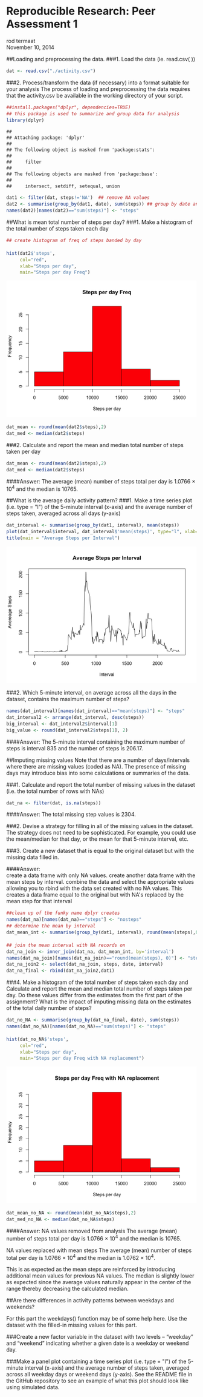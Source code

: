# Reproducible Research: Peer Assessment 1
rod termaat  
November 10, 2014  

##Loading and preprocessing the data.
###1. Load the data (ie. read.csv( ))

```r
dat <- read.csv("./activity.csv")
```


###2. Process/transform the data (if necessary) into a format suitable for your analysis
The process of loading and preprocessing the data requires that the activity.csv 
be available in the working directory of your script.


```r
##install.packages("dplyr", dependencies=TRUE)
## this package is used to summarize and group data for analysis
library(dplyr)
```

```
## 
## Attaching package: 'dplyr'
## 
## The following object is masked from 'package:stats':
## 
##     filter
## 
## The following objects are masked from 'package:base':
## 
##     intersect, setdiff, setequal, union
```

```r
dat1 <- filter(dat, steps!='NA')  ## remove NA values
dat2 <- summarise(group_by(dat1, date), sum(steps)) ## group by date and sum steps by date
names(dat2)[names(dat2)=="sum(steps)"] <- "steps"
```


##What is mean total number of steps per day?
###1. Make a histogram of the total number of steps taken each day

```r
## create histogram of freq of steps banded by day

hist(dat2$'steps',
     col="red",
     xlab="Steps per day",
     main="Steps per day Freq")
```

![plot of chunk unnamed-chunk-3](./Assignment1_files/figure-html/unnamed-chunk-3.png) 

```r
dat_mean <- round(mean(dat2$steps),2)
dat_med <- median(dat2$steps)
```

###2. Calculate and report the mean and median total number of steps taken per day


```r
dat_mean <- round(mean(dat2$steps),2)
dat_med <- median(dat2$steps)
```
####Answer:
The average (mean) number of steps total per day is 1.0766 &times; 10<sup>4</sup> and the median is 10765.


##What is the average daily activity pattern?
###1. Make a time series plot (i.e. type = "l") of the 5-minute interval (x-axis) and the average number of steps taken, averaged across all days (y-axis)


```r
dat_interval <- summarise(group_by(dat1, interval), mean(steps))
plot(dat_interval$interval, dat_interval$'mean(steps)', type="l", xlab="Interval", ylab="Avereage Steps")
title(main = "Average Steps per Interval")
```

![plot of chunk unnamed-chunk-5](./Assignment1_files/figure-html/unnamed-chunk-5.png) 

###2. Which 5-minute interval, on average across all the days in the dataset, contains the maximum number of steps?


```r
names(dat_interval)[names(dat_interval)=="mean(steps)"] <- "steps"
dat_interval2 <- arrange(dat_interval, desc(steps))
big_interval <- dat_interval2$interval[1]
big_value <- round(dat_interval2$steps[1], 2)
```

####Answer:
The 5-minute interval containing the maximum number of steps is interval 835 and the number of steps is 206.17.


##Imputing missing values
Note that there are a number of days/intervals where there are missing values (coded as NA). The presence of missing days may introduce bias into some calculations or summaries of the data.

###1. Calculate and report the total number of missing values in the dataset (i.e. the total number of rows with NAs)


```r
dat_na <- filter(dat, is.na(steps))
```

####Answer:
The total missing step values is 2304.

###2. Devise a strategy for filling in all of the missing values in the dataset. The strategy does not need to be sophisticated. For example, you could use the mean/median for that day, or the mean for that 5-minute interval, etc.

###3. Create a new dataset that is equal to the original dataset but with the missing data filled in.

####Answer:  
create a data frame with only NA values. create another data frame with the mean steps by interval. combine the data and select the appropriate values allowing you to rbind with the data set created with no NA values.  This creates a data frame equal to the original but with NA's replaced by the mean step for that interval


```r
##clean up of the funky name dplyr creates
names(dat_na)[names(dat_na)=="steps"] <- "nosteps"
## determine the mean by interval
dat_mean_int <- summarise(group_by(dat1, interval), round(mean(steps),0))

## join the mean interval with NA records on 
dat_na_join <- inner_join(dat_na, dat_mean_int, by='interval')
names(dat_na_join)[names(dat_na_join)=="round(mean(steps), 0)"] <- "steps"
dat_na_join2 <- select(dat_na_join, steps, date, interval)
dat_na_final <- rbind(dat_na_join2,dat1)
```

###4. Make a histogram of the total number of steps taken each day and Calculate and report the mean and median total number of steps taken per day. Do these values differ from the estimates from the first part of the assignment? What is the impact of imputing missing data on the estimates of the total daily number of steps?


```r
dat_no_NA <- summarise(group_by(dat_na_final, date), sum(steps))
names(dat_no_NA)[names(dat_no_NA)=="sum(steps)"] <- "steps"

hist(dat_no_NA$'steps',
     col="red",
     xlab="Steps per day",
     main="Steps per day Freq with NA replacement")
```

![plot of chunk unnamed-chunk-9](./Assignment1_files/figure-html/unnamed-chunk-9.png) 

```r
dat_mean_no_NA <- round(mean(dat_no_NA$steps),2)
dat_med_no_NA <- median(dat_no_NA$steps)
```
####Answer:
NA values removed from analysis
The average (mean) number of steps total per day is 1.0766 &times; 10<sup>4</sup> and the median is 10765.

NA values replaced with mean steps
The average (mean) number of steps total per day is 1.0766 &times; 10<sup>4</sup> and the median is 1.0762 &times; 10<sup>4</sup>.

This is as expected as the mean steps are reinforced by introducing additional mean values for previous NA values.  The median is slightly lower as expected since the average values naturally appear in the center of the range thereby decreasing the calculated median.

##Are there differences in activity patterns between weekdays and weekends?

For this part the weekdays() function may be of some help here. Use the dataset with the filled-in missing values for this part.

###Create a new factor variable in the dataset with two levels – “weekday” and “weekend” indicating whether a given date is a weekday or weekend day.

###Make a panel plot containing a time series plot (i.e. type = "l") of the 5-minute interval (x-axis) and the average number of steps taken, averaged across all weekday days or weekend days (y-axis). See the README file in the GitHub repository to see an example of what this plot should look like using simulated data.

